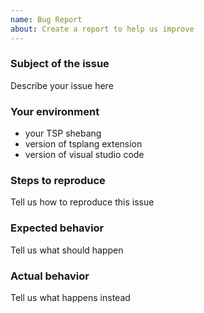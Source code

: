 ```yaml
---
name: Bug Report
about: Create a report to help us improve
---
```


<!-- Please search existing issues to avoid creating duplicates. -->

### Subject of the issue
Describe your issue here

### Your environment
* your TSP shebang
* version of tsplang extension
* version of visual studio code

### Steps to reproduce
Tell us how to reproduce this issue

### Expected behavior
Tell us what should happen

### Actual behavior
Tell us what happens instead



<!-- Template modified by Tektronix. Original Content developed by the following authors. -->
<!-- Microsoft Corporation and their Bug Report Template available at https://github.com/Microsoft/vscode -->
<!-- The angular-translate team and Pascal Precht and their Bug Report Template available at https://github.com/angular-translate/angular-translate -->

